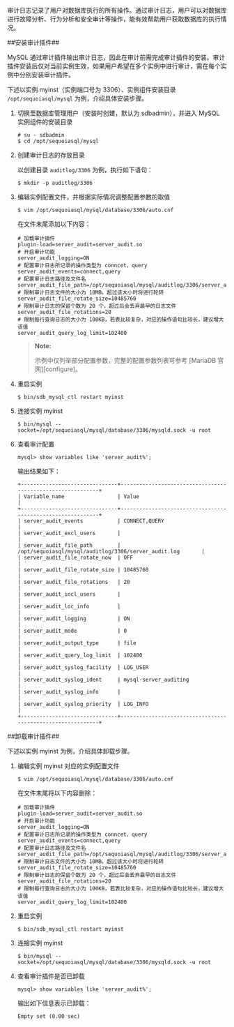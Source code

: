 审计日志记录了用户对数据库执行的所有操作。通过审计日志，用户可以对数据库进行故障分析、行为分析和安全审计等操作，能有效帮助用户获取数据库的执行情况。

##安装审计插件##

MySQL 通过审计插件输出审计日志，因此在审计前需完成审计插件的安装。审计插件安装后仅对当前实例生效，如果用户希望在多个实例中进行审计，需在每个实例中分别安装审计插件。

下述以实例 myinst（实例端口号为 3306）、实例组件安装目录 `/opt/sequoiasql/mysql` 为例，介绍具体安装步骤。

1. 切换至数据库管理用户（安装时创建，默认为 sdbadmin），并进入 MySQL 实例组件的安装目录

    ```lang-bash
    # su - sdbadmin
    $ cd /opt/sequoiasql/mysql
    ```

2. 创建审计日志的存放目录

    以创建目录 `auditlog/3306` 为例，执行如下语句：

    ```lang-bash
    $ mkdir -p auditlog/3306
    ```

3. 编辑实例配置文件，并根据实际情况调整配置参数的取值
	
    ```lang-bash
    $ vim /opt/sequoiasql/mysql/database/3306/auto.cnf
    ```
    在文件末尾添加以下内容：

    ```lang-ini
    # 加载审计插件
    plugin-load=server_audit=server_audit.so
    # 开启审计功能
    server_audit_logging=ON
    # 配置审计日志所记录的操作类型为 conncet，query
    server_audit_events=connect,query
    # 配置审计日志路径及文件名
    server_audit_file_path=/opt/sequoiasql/mysql/auditlog/3306/server_audit.log
    # 限制审计日志文件的大小为 10MB，超过该大小时将进行轮转
    server_audit_file_rotate_size=10485760
    # 限制审计日志的保留个数为 20 个，超过后会丢弃最早的日志文件
    server_audit_file_rotations=20
    # 限制每行查询日志的大小为 100KB，若表比较复杂，对应的操作语句比较长，建议增大该值
    server_audit_query_log_limit=102400
    ```

    > **Note:**
    >
    > 示例中仅列举部分配置参数，完整的配置参数列表可参考 [MariaDB 官网][configure]。

4. 重启实例

    ```lang-bash
    $ bin/sdb_mysql_ctl restart myinst
    ```

5. 连接实例 myinst

    ```lang-bash
    $ bin/mysql --socket=/opt/sequoiasql/mysql/database/3306/mysqld.sock -u root
    ```

6. 查看审计配置

    ```lang-sql
    mysql> show variables like 'server_audit%';
    ```
    输出结果如下：

    ```
    +-------------------------------+------------------------------------------------------------+
    | Variable_name                 | Value                                                      |
    +-------------------------------+------------------------------------------------------------+
    | server_audit_events           | CONNECT,QUERY                                              |
    | server_audit_excl_users       |                                                            |
    | server_audit_file_path        | /opt/sequoiasql/mysql/auditlog/3306/server_audit.log       |
    | server_audit_file_rotate_now  | OFF                                                        |
    | server_audit_file_rotate_size | 10485760                                                   |
    | server_audit_file_rotations   | 20                                                         |
    | server_audit_incl_users       |                                                            |
    | server_audit_loc_info         |                                                            |
    | server_audit_logging          | ON                                                         |
    | server_audit_mode             | 0                                                          |
    | server_audit_output_type      | file                                                       |
    | server_audit_query_log_limit  | 102400                                                     |
    | server_audit_syslog_facility  | LOG_USER                                                   |
    | server_audit_syslog_ident     | mysql-server_auditing                                      |
    | server_audit_syslog_info      |                                                            |
    | server_audit_syslog_priority  | LOG_INFO                                                   |
    +-------------------------------+------------------------------------------------------------+
    ```

##卸载审计插件##

下述以实例 myinst 为例，介绍具体卸载步骤。

1. 编辑实例 myinst 对应的实例配置文件

    ```lang-bash
    $ vim /opt/sequoiasql/mysql/database/3306/auto.cnf
    ```
    在文件末尾将以下内容删除：

    ```lang-ini
    # 加载审计插件
    plugin-load=server_audit=server_audit.so
    # 开启审计功能
    server_audit_logging=ON
    # 配置审计日志所记录的操作类型为 conncet，query
    server_audit_events=connect,query
    # 配置审计日志路径及文件名
    server_audit_file_path=/opt/sequoiasql/mysql/auditlog/3306/server_audit.log
    # 限制审计日志文件的大小为 10MB，超过该大小时将进行轮转
    server_audit_file_rotate_size=10485760
    # 限制审计日志的保留个数为 20 个，超过后会丢弃最早的日志文件
    server_audit_file_rotations=20
    # 限制每行查询日志的大小为 100KB，若表比较复杂，对应的操作语句比较长，建议增大该值
    server_audit_query_log_limit=102400
    ```

2. 重启实例

    ```lang-bash
    $ bin/sdb_mysql_ctl restart myinst
    ```

3. 连接实例 myinst

    ```lang-bash
    $ bin/mysql --socket=/opt/sequoiasql/mysql/database/3306/mysqld.sock -u root
    ```

4. 查看审计插件是否已卸载

    ```lang-bash
    mysql> show variables like 'server_audit%';
    ```
    输出如下信息表示已卸载：

    ```
    Empty set (0.00 sec)
    ```
	








[^_^]:
     本文使用的所有引用及链接
[configure]:https://mariadb.com/kb/en/mariadb-audit-plugin-options-and-system-variables/
